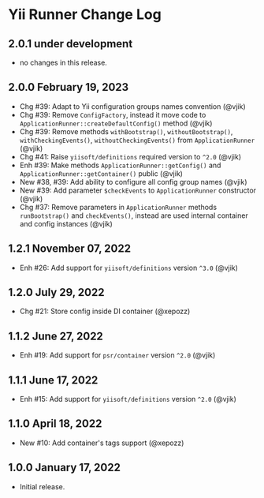 # Yii Runner Change Log

## 2.0.1 under development

- no changes in this release.

## 2.0.0 February 19, 2023

- Chg #39: Adapt to Yii configuration groups names convention (@vjik)
- Chg #39: Remove `ConfigFactory`, instead it move code to `ApplicationRunner::createDefaultConfig()` method (@vjik)
- Chg #39: Remove methods `withBootstrap()`, `withoutBootstrap()`, `withCheckingEvents()`, `withoutCheckingEvents()` 
  from `ApplicationRunner` (@vjik)
- Chg #41: Raise `yiisoft/definitions` required version to `^2.0` (@vjik)
- Enh #39: Make methods `ApplicationRunner::getConfig()` and `ApplicationRunner::getContainer()` public (@vjik)
- New #38, #39: Add ability to configure all config group names (@vjik)
- New #39: Add parameter `$checkEvents` to `ApplicationRunner` constructor (@vjik)
- Сhg #37: Remove parameters in `ApplicationRunner` methods `runBootstrap()` and `checkEvents()`, instead are used 
  internal container and config instances (@vjik)

## 1.2.1 November 07, 2022

- Enh #26: Add support for `yiisoft/definitions` version `^3.0` (@vjik)

## 1.2.0 July 29, 2022

- Chg #21: Store config inside DI container (@xepozz)

## 1.1.2 June 27, 2022

- Enh #19: Add support for `psr/container` version `^2.0` (@vjik)

## 1.1.1 June 17, 2022

- Enh #15: Add support for `yiisoft/definitions` version `^2.0` (@vjik)

## 1.1.0 April 18, 2022

- New #10: Add container's tags support (@xepozz)

## 1.0.0 January 17, 2022

- Initial release.

